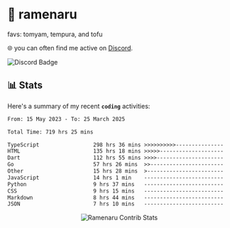 # 🍜 ramenaru
favs: tomyam, tempura, and tofu

🌐 you can often find me active on [Discord](https://discordapp.com/users/503291004200157185).

![Discord Badge](https://dcbadge.vercel.app/api/shield/503291004200157185)

## 📊 Stats

Here's a summary of my recent **`coding`** activities:

<!--START_SECTION:waka-->

```txt
From: 15 May 2023 - To: 25 March 2025

Total Time: 719 hrs 25 mins

TypeScript                 298 hrs 36 mins >>>>>>>>>>---------------   41.51 %
HTML                       135 hrs 18 mins >>>>>--------------------   18.81 %
Dart                       112 hrs 55 mins >>>>---------------------   15.70 %
Go                         57 hrs 26 mins  >>-----------------------   07.99 %
Other                      15 hrs 28 mins  >------------------------   02.15 %
JavaScript                 14 hrs 1 min    -------------------------   01.95 %
Python                     9 hrs 37 mins   -------------------------   01.34 %
CSS                        9 hrs 15 mins   -------------------------   01.29 %
Markdown                   8 hrs 44 mins   -------------------------   01.22 %
JSON                       7 hrs 10 mins   -------------------------   01.00 %
```

<!--END_SECTION:waka-->

<div style="text-align: center;">
   <img align="center" src="https://github-readme-streak-stats.herokuapp.com/?user=Ramenaru&theme=dark&card_width=520" alt="Ramenaru Contrib Stats" />
</div>

